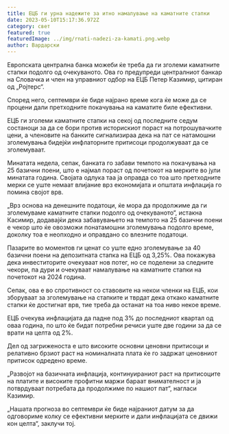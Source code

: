 ```yaml
---
title: ЕЦБ ги урна надежите за итно намалување на каматните стапки
date: 2023-05-10T15:17:36.972Z
category: свет
featured: true
featuredImage: ../img/rnati-nadezi-za-kamati.png.webp
author: Вардарски
---
```

Европската централна банка можеби ќе треба да ги зголеми каматните стапки подолго од очекуваното. Ова го предупреди централниот банкар на Словачка и член на управниот одбор на ЕЦБ Петер Казимир, цитиран од „Ројтерс“.

Според него, септември ќе биде најрано време кога ќе може да се процени дали претходните покачувања на каматите биле ефективни.

ЕЦБ ги зголеми каматните стапки на секој од последните седум состаноци за да се бори против историскиот пораст на потрошувачките цени, а членовите на банките сигнализираа дека на пат се натамошни зголемувања бидејќи инфлаторните притисоци продолжуваат да се зголемуваат.

Минатата недела, сепак, банката го забави темпото на покачувања на 25 базични поени, што е најмал пораст од почетокот на мерките во јули минатата година. Својата одлука таа ја оправда со тоа што претходните мерки се уште немаат влијание врз економијата и општата инфлација го помина својот врв.

„Врз основа на денешните податоци, ќе мора да продолжиме да ги зголемуваме каматните стапки подолго од очекуваното“, истакна Касимир, додавајќи дека забавувањето на темпото на 25 базични поени е чекор што ќе овозможи понатамошни зголемувања подолго време, доколку тоа е неопходно и оправдано со влезните податоци.

Пазарите во моментов ги ценат со уште едно зголемување за 40 базични поени на депозитната стапка на ЕЦБ од 3,25%. Ова покажува дека инвеститорите очекуваат нов потег, но се поделени за следните чекори, па дури и очекуваат намалување на каматните стапки на почетокот на 2024 година.

Сепак, ова е во спротивност со ставовите на некои членки на ЕЦБ, кои зборуваат за зголемување на стапките и тврдат дека откако каматните стапки ќе достигнат врв, тие треба да останат на тоа ниво некое време.

ЕЦБ очекува инфлацијата да падне под 3% до последниот квартал од оваа година, по што ќе бидат потребни речиси уште две години за да се врати на целта од 2%.

Дел од загриженоста е што високите основни ценовни притисоци и релативно брзиот раст на номиналната плата ќе го задржат ценовниот притисок одредено време.

„Развојот на базичната инфлација, континуираниот раст на притисоците на платите и високите профитни маржи бараат внимателност и ја потврдуваат потребата да продолжиме по нашиот пат“, нагласи Казимир.

„Нашата прогноза во септември ќе биде најраниот датум за да одговориме колку се ефективни мерките и дали инфлацијата се движи кон целта“, заклучи тој.